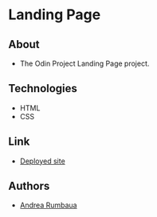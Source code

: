 # Landing Page 

## About
* The Odin Project Landing Page project.

## Technologies
* HTML
* CSS

## Link
* [Deployed site](https://arumbaua366.github.io/landingpage_mp/)

## Authors
* [Andrea Rumbaua](https://github.com/arumbaua366)